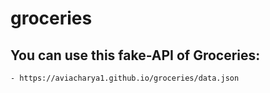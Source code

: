 # groceries

## You can use this fake-API of Groceries:
```bash
- https://aviacharya1.github.io/groceries/data.json
```
